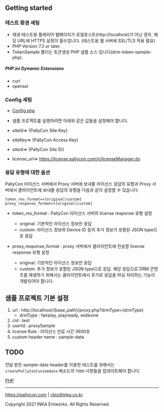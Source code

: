 
## Getting started

### 테스트 환경 세팅

- 재생 테스트용 플레이어 웹페이지가 로컬호스트(http://localhost)가 아닌 경우, 해당 URL에 HTTPS 설정이 필수입니다. (테스트용 웹 서버에 SSL/TLS 적용 필요)
- PHP Version 7.3 or later.
- TokenSample 폴더는 토큰생성 PHP 샘플 소스 입니다(drm-token-sample-php). 

##### PHP.ini Dynamic Extensions
- curl
- openssl 

### Config 세팅
- [Config.php](../src/Config/Config.php)
- 샘플 프로젝트를 실행하려면 아래와 같은 값들을 설정해야 합니다.

- siteId=> {PallyCon Site Key}
- siteKey=> {PallyCon Access Key}
- siteid=> {PallyCon Site ID}
- license_url=> https://license.pallycon.com/ri/licenseManager.do



### 응답 유형에 대한 옵션

PallyCon 라이선스 서버에서 Proxy 서버에 보내줄 라이선스 응답의 유형과 Proxy 서버에서 클라이언트에 보내줄 응답의 유형을 다음과 같이 설정할 수 있습니다.

```
token_res_format=>[original|custom]
proxy_response_format=>[original|custom]
```

- token_res_format : PallyCon 라이선스 서버의 license response 유형 설정
    - original: 기본적인 라이선스 정보만 응답
    - custom: 라이선스 정보와 Device ID 등의 추가 정보가 포함된 JSON type으로 응답

- proxy_response_format : proxy 서버에서 클라이언트에 전송할 license response 유형 설정
    - original: 기본적인 라이선스 정보만 응답
    - custom: 추가 정보가 포함된 JSON type으로 응답. 해당 응답으로 DRM 콘텐츠를 재생하기 위해서는 클라이언트에서 추가로 응답을 파싱 처리하는 기능이 개발되어야 합니다.
    
    
    
## 샘플 프로젝트 기본 설정

1. url : http://localhost/{base_path}/proxy.php?drmType={drmType} 
    - drmType : fairplay, playready, widevine  
2. cid : test  
3. userId : proxySample  
4. license Rule : 라이선스 만료 시간 3600초
5. custom header name : sample-data


## TODO

전달 받은 sample-data header를 이용한 테스트를 위해서는 `createPallyConCustomdata` 메소드의 `TODO` 사항들을 업데이트해야 합니다.

[PHP](src/service/GateWayService.php)  

***

https://pallycon.com | cbiz@inka.co.kr

Copyright 2021 INKA Entworks. All Rights Reserved.

    
